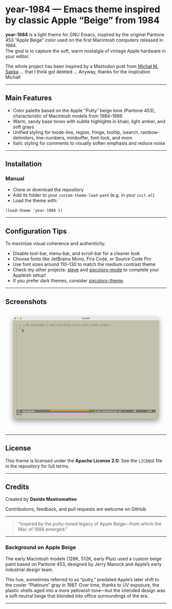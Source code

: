 # year-1984 — Emacs theme inspired by classic Apple “Beige” from 1984

**year-1984** is a light theme for GNU Emacs, inspired by the original Pantone 453 “Apple Beige” color used on the first 
Macintosh computers released in 1984.  
The goal is to capture the soft, warm nostalgia of vintage Apple hardware in your editor.

The whole project has been inspired by a Mastodon post from [Michał M. Sapka](https://michal.sapka.pl) ... that I think got deleted ...
Anyway, thanks for the inspiration Michał!

---

## Main Features

- Color palette based on the Apple “Putty” beige tone (Pantone 453), characteristic of Macintosh models from 1984–1986  
- Warm, sandy base tones with subtle highlights in khaki, light amber, and soft grays  
- Unified styling for mode-line, region, fringe, tooltip, isearch, rainbow-delimiters, line-numbers, minibuffer, font-lock, and more  
- Italic styling for comments to visually soften emphasis and reduce noise  

---

## Installation

### Manual

- Clone or download the repository  
- Add its folder to your `custom-theme-load-path` (e.g. in your `init.el`)  
- Load the theme with: `

```
(load-theme 'year-1984 t)
```

---

## Configuration Tips

To maximize visual coherence and authenticity:

- Disable tool-bar, menu-bar, and scroll-bar for a cleaner look  
- Choose fonts like JetBrains Mono, Fira Code, or Source Code Pro  
- Use font sizes around 110–130 to match the medium contrast theme  
- Check my other projects: [steve](https://github.com/mastro35/steve) and [sixcolors-mode](https://github.com/mastro35/sixcolors-mode/tree/4124a8cf664b04a4bf4c39f7c3b7da3e480b99c8) to complete your Appleish setup!
- If you prefer dark themes, consider [sixcolors-theme](https://github.com/mastro35/sixcolors-theme).
---

## Screenshots

![1984](year-1984.png)

---

##  License

This theme is licensed under the **Apache License 2.0**. 
See the `LICENSE` file in the repository for full terms.

---

## Credits

Created by **Davide Mastromatteo**

Contributions, feedback, and pull requests are welcome on GitHub.

---

> “Inspired by the putty-toned legacy of Apple Beige—from which the Mac of 1984 emerged.”

---

### Background on Apple Beige

The early Macintosh models (128K, 512K, early Plus) used a custom beige paint based on Pantone 453, designed by Jerry Manock 
and Apple’s early industrial design team.  

This hue, sometimes referred to as “putty,” predated Apple’s later shift to the cooler “Platinum” gray in 1987.
Over time, thanks to UV exposure, the plastic shells aged into a more yellowish tone—but the intended design was a soft neutral beige 
that blended into office surroundings of the era.

---

